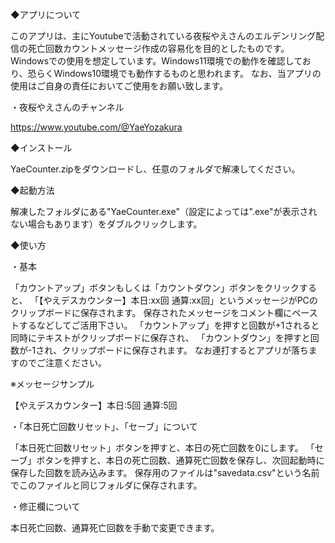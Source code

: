 ◆アプリについて

このアプリは、主にYoutubeで活動されている夜桜やえさんのエルデンリング配信の死亡回数カウントメッセージ作成の容易化を目的としたものです。
Windowsでの使用を想定しています。Windows11環境での動作を確認しており、恐らくWindows10環境でも動作するものと思われます。
なお、当アプリの使用はご自身の責任においてご使用をお願い致します。

・夜桜やえさんのチャンネル

https://www.youtube.com/@YaeYozakura

◆インストール

YaeCounter.zipをダウンロードし、任意のフォルダで解凍してください。

◆起動方法

解凍したフォルダにある"YaeCounter.exe"（設定によっては".exe"が表示されない場合もあります）をダブルクリックします。

◆使い方

・基本

「カウントアップ」ボタンもしくは「カウントダウン」ボタンをクリックすると、
「【やえデスカウンター】本日:xx回 通算:xx回」というメッセージがPCのクリップボードに保存されます。
保存されたメッセージをコメント欄にペーストするなどしてご活用下さい。
「カウントアップ」を押すと回数が+1されると同時にテキストがクリップボードに保存され、
「カウントダウン」を押すと回数が-1され、クリップボードに保存されます。
なお連打するとアプリが落ちますのでご注意ください。

※メッセージサンプル

【やえデスカウンター】本日:5回 通算:5回

・「本日死亡回数リセット」、「セーブ」について

「本日死亡回数リセット」ボタンを押すと、本日の死亡回数を0にします。
「セーブ」ボタンを押すと、本日の死亡回数、通算死亡回数を保存し、次回起動時に
保存した回数を読み込みます。
保存用のファイルは"savedata.csv"という名前でこのファイルと同じフォルダに保存されます。

・修正欄について

本日死亡回数、通算死亡回数を手動で変更できます。
